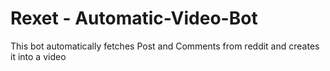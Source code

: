 # Rexet - Automatic-Video-Bot

This bot automatically fetches Post and Comments from reddit and creates it into a video